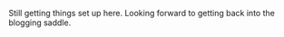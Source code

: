<!--
    .. comments: true
    .. date: 2010-04-11 17:19:50
    .. layout: post
    .. slug: pardon-my-dust
    .. title: Pardon My Dust
    .. wordpress_id: 4
-->

Still getting things set up here.  Looking forward to getting back into the blogging saddle.

